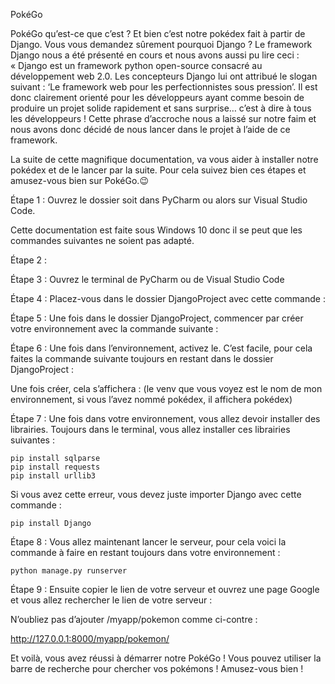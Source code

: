 PokéGo

PokéGo qu’est-ce que c’est ? Et bien c’est notre pokédex fait à partir de Django. Vous vous demandez sûrement pourquoi Django ? 
Le framework Django nous a été présenté en cours et nous avons aussi pu lire ceci :
« Django est un framework python open-source consacré au développement web 2.0. Les concepteurs Django lui ont attribué le slogan suivant : ‘Le framework web pour les perfectionnistes sous pression’. Il est donc clairement orienté pour les développeurs ayant comme besoin de produire un projet solide rapidement et sans surprise… c’est à dire à tous les développeurs !
Cette phrase d’accroche nous a laissé sur notre faim et nous avons donc décidé de nous lancer dans le projet à l’aide de ce framework. 

La suite de cette magnifique documentation, va vous aider à installer notre pokédex et de le lancer par la suite. Pour cela suivez bien ces étapes et amusez-vous bien sur PokéGo.😉


Étape 1 : Ouvrez le dossier soit dans PyCharm ou alors sur Visual Studio Code.

Cette documentation est faite sous Windows 10 donc il se peut que les commandes suivantes ne soient pas adapté.

Étape 2 :



Étape 3 : Ouvrez le terminal de PyCharm ou de Visual Studio Code

Étape 4 : Placez-vous dans le dossier DjangoProject avec cette commande :


Étape 5 : Une fois dans le dossier DjangoProject, commencer par créer votre environnement avec la commande suivante :


Étape 6 : Une fois dans l’environnement, activez le. C’est facile, pour cela faites la commande suivante toujours en restant dans le dossier DjangoProject :


Une fois créer, cela s’affichera : (le venv que vous voyez est le nom de mon environnement, si vous l’avez nommé pokédex, il affichera pokédex)


Étape 7 : Une fois dans votre environnement, vous allez devoir installer des librairies. Toujours dans le terminal, vous allez installer ces librairies suivantes :
```
pip install sqlparse
pip install requests
pip install urllib3
```
Si vous avez cette erreur, vous devez juste importer Django avec cette commande :
```
pip install Django
```
Étape 8 : Vous allez maintenant lancer le serveur, pour cela voici la commande à faire en restant toujours dans votre environnement :
```
python manage.py runserver
````
Étape 9 : Ensuite copier le lien de votre serveur et ouvrez une page Google et vous allez rechercher le lien de votre serveur :

N’oubliez pas d’ajouter /myapp/pokemon comme ci-contre :

http://127.0.0.1:8000/myapp/pokemon/

Et voilà, vous avez réussi à démarrer notre PokéGo ! Vous pouvez utiliser la barre de recherche pour chercher vos pokémons !
Amusez-vous bien !
